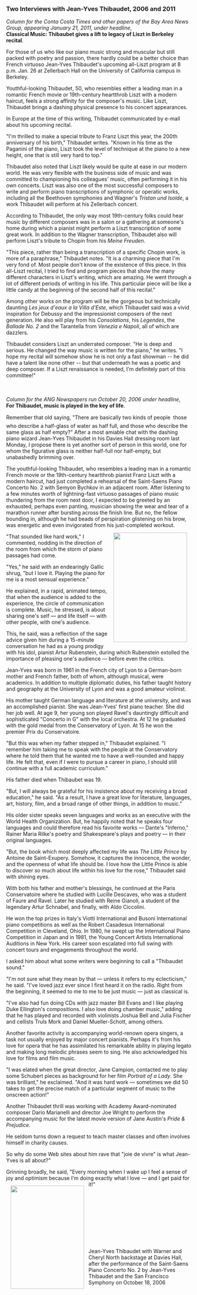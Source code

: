 <!-- MAIN TABLE -->
<tr class="table_main" >
<td class="td_center" valign="top">

<!-- PAGE TITLE -->



<h3><b>Two Interviews with Jean-Yves Thibaudet, 2006 and 2011<br /></h3></b>

<i>Column for the Conta Costa Times and other papers of the Bay Area News Group, appearing January 21, 2011, under headline</i>, <br /><b>Classical Music: Thibaubet gives a lift to legacy of Liszt in Berkeley recital</b>. 
<br /><p></p>
For those of us who like our piano music strong and muscular but still packed with poetry and passion, there hardly could be a better choice than French virtuoso Jean-Yves Thibaudet's upcoming all-Liszt program at 8 p.m. Jan. 26 at Zellerbach Hall on the University of California campus in Berkeley.<p></p>
Youthful-looking Thibaudet, 50, who resembles either a leading man in a romantic French movie or 19th-century heartthrob Liszt with a modern haircut, feels a strong affinity for the composer's music. Like Liszt, Thibaudet brings a dashing physical presence to his concert appearances.<p></p>
In Europe at the time of this writing, Thibaudet communicated by e-mail about his upcoming recital.<p></p>
"I'm thrilled to make a special tribute to Franz Liszt this year, the 200th anniversary of his birth," Thibaudet writes. "Known in his time as the Paganini of the piano, Liszt took the level of technique at the piano to a new height, one that is still very hard to top."<p></p>
Thibaudet also noted that Liszt likely would be quite at ease in our modern world. He was very flexible with the business side of music and was committed to championing his colleagues' music, often performing it in his own concerts. Liszt was also one of the most successful composers to write and perform piano transcriptions of symphonic or operatic works, including all the Beethoven symphonies and Wagner's <i>Tristan und Isolde</i>, a work Thibaudet will perform at his Zellerbach concert.<p></p>
According to Thibaudet, the only way most 19th-century folks could hear music by different composers was in a salon or a gathering at someone's home during which a pianist might perform a Liszt transcription of some great work. In addition to the Wagner transcription, Thibaudet also will perform Liszt's tribute to Chopin from his <i>Meine Freuden</i>.<p></p>
"This piece, rather than being a transcription of a specific Chopin work, is more of a paraphrase," Thibaudet notes. "It is a charming piece that I'm very fond of. Most people don't know of the existence of this piece. In this all-Liszt recital, I tried to find and program pieces that show the many different characters in Liszt's writing, which are amazing. He went through a lot of different periods of writing in his life. This particular piece will be like a little candy at the beginning of the second half of this recital."<p></p>
Among other works on the program will be the gorgeous but technically daunting <i>Les jeux d'eaux a la Villa d'Este</i>, which Thibaudet said was a vivid inspiration for Debussy and the impressionist composers of the next generation. He also will play from his <i>Consolations</i>, his <i>Legendes</i>, the <i>Ballade No. 2</i> and the Tarantella from <i>Venezia e Napoli</i>, all of which are dazzlers.<p></p>
Thibaudet considers Liszt an underrated composer. "He is deep and serious. He changed the way music is written for the piano," he writes. "I hope my recital will somehow show he is not only a fast showman -- he did have a talent like none other -- but that underneath he was a poetic and deep composer. If a Liszt renaissance is needed, I'm definitely part of this committee!"  
<br /><p></p><br /> 
<i>Column for the ANG Newspapers run October 20, 2006 under headline</i>,<br /><b> For Thibaudet, music is played in the key of life</b>.
<br /><p></p>

Remember that old saying, "There are basically two kinds of people &#151; those who describe a half-glass of water as half full, and those who describe the same glass as half empty?" After a most amiable chat with the dashing piano wizard Jean-Yves Thibaudet in his Davies Hall dressing room last Monday, I propose there is yet another sort of person in this world, one for whom the figurative glass is neither half-full nor half-empty, but unabashedly brimming over. 
<p></p>  The youthful-looking Thibaudet, who resembles a leading man in a romantic French movie or the 19th-century heartthrob pianist Franz Liszt with a modern haircut, had just completed a rehearsal of the Saint-Saens Piano Concerto No. 2 with Semyon Bychkov in an adjacent room. After listening to a few minutes worth of lightning-fast virtuoso passages of piano music thundering from the room next door, I expected to be greeted by an exhausted, perhaps even panting, musician showing the wear and tear of a marathon runner after bursting across the finish line. 
But no, the fellow bounding in, although he had beads of perspiration glistening on his brow, was energetic and even invigorated from his just-completed workout. 


<!Insert Image Here>
<img src="images/thibaudet1.jpg" width="200" height="297" vspace="12" hspace="12" align="right" />

<p></p>  "That sounded like hard work," I commented, nodding in the direction of the room from which the storm of piano passages had come. 
<p></p>  "Yes," he said with an endearingly Gallic shrug, "but I love it. Playing the piano for me is a most sensual experience." 
<p></p>  He explained, in a rapid, animated tempo, that when the audience is added to the experience, the circle of communication is complete. Music, he stressed, is about sharing one's self &#151; and life itself &#151; with other people, with one's audience. 
<p></p>  This, he said, was a reflection of the sage advice given him during a 15-minute conversation he had as a young prodigy with his idol, pianist Artur Rubenstein, during which Rubenstein extolled the importance of pleasing one's audience &#151; before even the critics. 
<p></p>  Jean-Yves was born in 1961 in the French city of Lyon to a German-born mother and French father, both of whom, although musical, were academics. In addition to multiple diplomatic duties, his father taught history and geography at the University of Lyon and was a good amateur violinist. 
<p></p>  His mother taught German language and literature at the university, and was an accomplished pianist. She was Jean-Yves' first piano teacher. 
She did her job well. At age 9, her young son played Ravel's dauntingly difficult and sophisticated "Concerto in G" with the local orchestra. At 12 he graduated with the gold medal from the Conservatory of Lyon. At 15 he won the premier Prix du Conservatoire. 
<p></p>  "But this was when my father stepped in," Thibaudet explained. "I remember him taking me to speak with the people at the Conservatory where he told them that he wanted me to have a well-rounded and happy life. He felt that, even if I were to pursue a career in piano, I should still continue with a full academic curriculum." 
<p></p>  His father died when Thibaubet was 19. 
<p></p>  "But, I will always be grateful for his insistence about my receiving a broad education," he said. "As a result, I have a great love for literature, languages, art, history, film, and a broad range of other things, in addition to music." 
<p></p>  His older sister speaks seven languages and works as an executive with the World Health Organization. But, he happily noted that he speaks four languages and could therefore read his favorite works &#151; Dante's "Inferno," Rainer Maria Rilke's poetry and Shakespeare's plays and poetry &#151; in their original languages. 
<p></p>  "But, the book which most deeply affected my life was <i>The Little Prince</i> by Antoine de Saint-Exupery. Somehow, it captures the innocence, the wonder, and the openness of what life should be. I love how the Little Prince is able to discover so much about life within his love for the rose," Thibaudet said with shining eyes. 
<p></p>  With both his father and mother's blessings, he continued&nbsp;at the Paris Conservatoire where he studied with Lucille Descaves, who was a student of Faure and Ravel. Later he studied with Reine Gianoli, a student of the legendary Artur Schnabel, and finally, with Aldo Ciccolini. 
<p></p>  He won the top prizes in Italy's Viotti International and Busoni International piano competitions as well as the Robert Casadesus International Competition in Cleveland, Ohio. In 1980, he swept up the International Piano Competition in Japan and in 1981, the Young Concert Artists International Auditions in New York. His career soon escalated into full swing with concert tours and engagements throughout the world. 
<p></p>
<p></p>  I asked him about what some writers were beginning to call a "Thibaudet sound." 
<p></p>  "I'm not sure what they mean by that &#151; unless it refers to my eclecticism," he said. "I've loved jazz ever since I first heard it on the radio. Right from the beginning, it seemed to me to me to be just music &#151; just as classical is. 
<p></p>  "I've also had fun doing CDs with jazz master Bill Evans and I like playing Duke Ellington's compositions. I also love doing chamber music," adding that he has played and recorded with violinists Joshua Bell and Julia Fischer and cellists Truls Mork and Daniel Mueller-Schott, among others. 
<p></p>  Another favorite activity is accompanying world-renown opera singers, a task not usually enjoyed by major concert pianists. Perhaps it's from his love for opera that he has assimilated his remarkable ability in playing legato and making long melodic phrases seem to sing. He also acknowledged his love for films and film music. 
<p></p>  "I was elated when the great director, Jane Campion, contacted me to play some Schubert pieces as background for her film <i>Portrait of a Lady</i>. She was brilliant," he exclaimed. "And it was hard work &#151; sometimes we did 50 takes to get the precise match of a particular segment of music to the onscreen action!" 
<p></p>  Another Thibaudet thrill was working with Academy Award-nominated composer Dario Marianelli and director Joe Wright to perform the accompanying music for the latest movie version of Jane Austin's <i>Pride & Prejudice</i>. 
<p></p>   
<p></p>  He seldom turns down a request to teach master classes and often involves himself in charity causes. 
<p></p>  So why do some Web sites about him rave that "joie de vivre" is what Jean-Yves is all about?" 
<p></p>  Grinning broadly, he said, "Every morning when I wake up I feel a sense of joy and optimism because I'm doing exactly what I love &#151; and I get paid for it!" 


<!Insert Image Here>
<img src="images/thibaudet_w&c.jpg" width="200" height="280" vspace="12" hspace="12" align="left" />

 

<br /><br /><br /><br /><br /><br /><br /><br />   

Jean-Yves Thibaudet with Warner and Cheryl North backstage at Davies Hall, after the performance of the Saint-Saens Piano Concerto No. 2 by Jean-Yves Thibaudet and the San Francisco Symphony on October 18, 2006
 
<p></p> 



<!-- LEFT TO RIGHT CELL CHANGE -->
</td><td class="td_right">



<p align="center"></p>

<!------------------- DM BANNER --------------------------------
<table width="150" cellspacing="0" cellpadding="0" border="0">
<tr>
<td bgcolor="cccccc" align="center">
<a href="http://www.dunningmarketing.com" target="new">
<img src="http://www.dunningmarketing.com/images/banner_dunning_marketing.gif" height="28" width="150" border="0"></a></td>
</tr>
<tr>
<td bgcolor="cccccc" align="center">
<font style="
font-family: trebuchet, verdana, arial, sans-serif;
font-size: 11px;
font-weight: regular;
color: #000000;
line-height: 1.4em">
High Performance websites by  <br />
<a href="http://www.dunningmarketing.com" target="new">Dunning Marketing</a><br /><br /></td>
</tr>
</table> -->

</td></tr></table> 
</td></tr></table>

<br /><br />


<img src="images/btn_articles_on.gif" height="1" width="1" />
<img src="images/btn_casestudies_on.gif" height="1" width="1" />
<img src="images/btn_cheryl_on.gif" height="1" width="1" />
<img src="images/btn_cheryl_p_on.gif" height="1" width="1" />
<img src="images/btn_clients_on.gif" height="1" width="1" />
<img src="images/btn_contact_on.gif" height="1" width="1" />
<img src="images/btn_history_on.gif" height="1" width="1" />
<img src="images/btn_home_on.gif" height="1" width="1" />
<img src="images/btn_interviews_on.gif" height="1" width="1" />
<img src="images/btn_resume_on.gif" height="1" width="1" />
<img src="images/btn_reviews_on.gif" height="1" width="1" />
<img src="images/btn_services_on.gif" height="1" width="1" />
<img src="images/btn_warner_on.gif" height="1" width="1" />
<img src="images/btn_warner_p_on.gif" height="1" width="1" />



</body>
</html>
